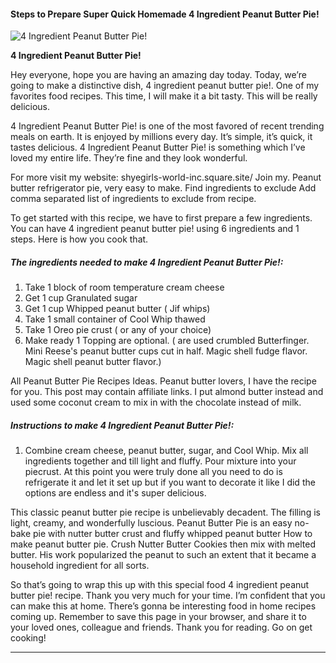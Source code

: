             

#### Steps to Prepare Super Quick Homemade 4 Ingredient Peanut Butter Pie!

![4 Ingredient Peanut Butter Pie!](https://img-global.cpcdn.com/recipes/6175858177343488/751x532cq70/4-ingredient-peanut-butter-pie-recipe-main-photo.jpg)

**4 Ingredient Peanut Butter Pie!**

Hey everyone, hope you are having an amazing day today. Today, we’re going to make a distinctive dish, 4 ingredient peanut butter pie!. One of my favorites food recipes. This time, I will make it a bit tasty. This will be really delicious.

4 Ingredient Peanut Butter Pie! is one of the most favored of recent trending meals on earth. It is enjoyed by millions every day. It’s simple, it’s quick, it tastes delicious. 4 Ingredient Peanut Butter Pie! is something which I’ve loved my entire life. They’re fine and they look wonderful.

For more visit my website: shyegirls-world-inc.square.site/ Join my. Peanut butter refrigerator pie, very easy to make. Find ingredients to exclude Add comma separated list of ingredients to exclude from recipe.

To get started with this recipe, we have to first prepare a few ingredients. You can have 4 ingredient peanut butter pie! using 6 ingredients and 1 steps. Here is how you cook that.

##### The ingredients needed to make 4 Ingredient Peanut Butter Pie!:

1.  Take 1 block of room temperature cream cheese
2.  Get 1 cup Granulated sugar
3.  Get 1 cup Whipped peanut butter ( Jif whips)
4.  Take 1 small container of Cool Whip thawed
5.  Take 1 Oreo pie crust ( or any of your choice)
6.  Make ready 1 Topping are optional. ( are used crumbled Butterfinger. Mini Reese's peanut butter cups cut in half. Magic shell fudge flavor. Magic shell peanut butter flavor.)

All Peanut Butter Pie Recipes Ideas. Peanut butter lovers, I have the recipe for you. This post may contain affiliate links. I put almond butter instead and used some coconut cream to mix in with the chocolate instead of milk.

##### Instructions to make 4 Ingredient Peanut Butter Pie!:

1.  Combine cream cheese, peanut butter, sugar, and Cool Whip. Mix all ingredients together and till light and fluffy. Pour mixture into your piecrust. At this point you were truly done all you need to do is refrigerate it and let it set up but if you want to decorate it like I did the options are endless and it's super delicious.

This classic peanut butter pie recipe is unbelievably decadent. The filling is light, creamy, and wonderfully luscious. Peanut Butter Pie is an easy no-bake pie with nutter butter crust and fluffy whipped peanut butter How to make peanut butter pie. Crush Nutter Butter Cookies then mix with melted butter. His work popularized the peanut to such an extent that it became a household ingredient for all sorts.

So that’s going to wrap this up with this special food 4 ingredient peanut butter pie! recipe. Thank you very much for your time. I’m confident that you can make this at home. There’s gonna be interesting food in home recipes coming up. Remember to save this page in your browser, and share it to your loved ones, colleague and friends. Thank you for reading. Go on get cooking!

* * *